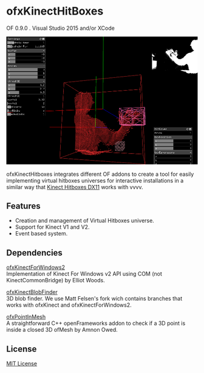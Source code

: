 ofxKinectHitBoxes
====================
OF 0.9.0 . Visual Studio 2015 and/or XCode

<img src="https://github.com/pelayomendez/ofxKinectHitBoxes/blob/master/screenshoot.png" />

ofxKinectHitboxes integrates different OF addons to create a tool for easily implementing virtual hitboxes universes for interactive installations 
in a similar way that [Kinect Hitboxes DX11](https://vvvv.org/contribution/kinect-hitboxes-dx11) works with vvvv.

## Features

- Creation and management of Virtual Hitboxes universe.
- Support for Kinect V1 and V2.
- Event based system.

## Dependencies

[ofxKinectForWindows2](https://github.com/elliotwoods/ofxKinectForWindows2)  
Implementation of Kinect For Windows v2 API using COM (not KinectCommonBridge) by Elliot Woods.

[ofxKinectBlobFinder](https://github.com/mattfelsen/ofxKinectBlobFinder)  
3D blob finder. We use Matt Felsen's fork wich contains branches that works with ofxKinect and ofxKinectForWindows2.

[ofxPointInMesh](https://github.com/AmnonOwed/ofxPointInMesh)  
A straightforward C++ openFrameworks addon to check if a 3D point is inside a closed 3D ofMesh by Amnon Owed.

## License

[MIT License](http://en.wikipedia.org/wiki/MIT_License)
